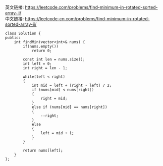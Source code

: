 
英文链接: https://leetcode.com/problems/find-minimum-in-rotated-sorted-array-ii/  
中文链接: https://leetcode-cn.com/problems/find-minimum-in-rotated-sorted-array-ii/


```
class Solution {
public:
    int findMin(vector<int>& nums) {
        if(nums.empty())
            return 0;
        
        const int len = nums.size();
        int left = 0;
        int right = len - 1;

        while(left < right)
        {
            int mid = left + (right - left) / 2;
            if (nums[mid] < nums[right])
            {
                right = mid;
            }
            else if (nums[mid] == nums[right])
            {
                --right;
            }
            else
            {
                left = mid + 1;
            }
        }
        
        return nums[left];
    }
};
```
